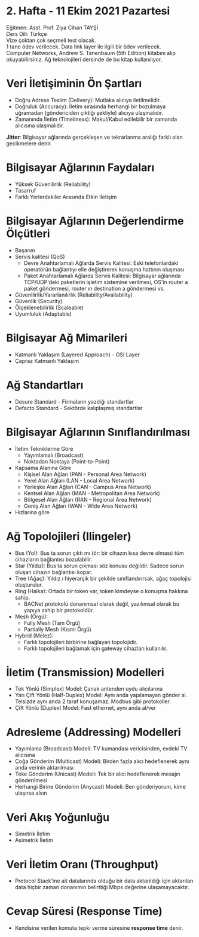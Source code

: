 # 2. Hafta - 11 Ekim 2021 Pazartesi

Eğitmen: Asst. Prof. Ziya Cihan TAYŞİ  
Ders Dili: Türkçe  
Vize çoktan çok seçmeli test olacak.  
1 tane ödev verilecek. Data link layer ile ilgili bir ödev verilecek.  
Computer Networks, Andrew S. Tanenbaum (5th Edition) kitabını alıp okuyabilirsiniz. Ağ teknolojileri dersinde de bu kitap kullanılıyor.

# Veri İletişiminin Ön Şartları

* Doğru Adrese Teslim (Delivery): Mutlaka alıcıya iletilmelidir.
* Doğruluk (Accuracy): İletim sırasında herhangi bir bozulmaya uğramadan (göndericiden çıktığı şekliyle) alıcıya ulaşmalıdır.
* Zamanında İletim (Timeliness): Makul/Kabul edilebilir bir zamanda alıcısına ulaşmalıdır.

**Jitter**: Bilgisayar ağlarında gerçekleşen ve tekrarlanma aralığı farklı olan gecikmelere denir.

# Bilgisayar Ağlarının Faydaları

* Yüksek Güvenilirlik (Reliability)
* Tasarruf
* Farklı Yerlerdekiler Arasında Etkin İletişim

# Bilgisayar Ağlarının Değerlendirme Ölçütleri

* Başarım
* Servis kalitesi (QoS)
  * Devre Anahtarlamalı Ağlarda Servis Kalitesi: Eski telefonlardaki operatörün bağlantıyı elle değiştirerek konuşma hattının oluşması
  * Paket Anahtarlamalı Ağlarda Servis Kalitesi: Bilgisayar ağlarında TCP/UDP'deki paketlerin işletim sistemine verilmesi, OS'in router a paket göndermesi, router ın destination a göndermesi vs.
* Güvenilirlik/Yararlanılırlık (Reliability/Availability)
* Güvenlik (Security)
* Ölçeklenebilirlik (Scaleable)
* Uyumluluk (Adaptable)

# Bilgisayar Ağ Mimarileri
* Katmanlı Yaklaşım (Layered Approach) - OSI Layer
* Çapraz Katmanlı Yaklaşım

# Ağ Standartları
* Desure Standard - Firmaların yazdığı standartlar
* Defacto Standard - Sektörde kalıplaşmış standartlar

# Bilgisayar Ağlarının Sınıflandırılması
* İletim Tekniklerine Göre
  * Yayımlamalı (Broadcast)
  * Noktadan Noktaya (Point-to-Point)
* Kapsama Alanına Göre
  * Kişisel Alan Ağları (PAN - Personal Area Network)
  * Yerel Alan Ağları (LAN - Local Area Network)
  * Yerleşke Alan Ağları (CAN - Campus Area Network)
  * Kentsel Alan Ağları (MAN - Metropolitan Area Network)
  * Bölgesel Alan Ağları (RAN - Regional Area Network)
  * Geniş Alan Ağları (WAN - Wide Area Network)
* Hızlarına göre

# Ağ Topolojileri (Ilingeler)
* Bus (Yol): Bus ta sorun çıktı mı (ör: bir cihazın kısa devre olması) tüm cihazların bağlantısı bozulabilir.
* Star (Yıldız): Bus ta sorun çıkması söz konusu değildir. Sadece sorun oluşan cihazın bağlantısı kopar.
* Tree (Ağaç): Yıldız ı hiyerarşik bir şekilde sınıflandırırsak, ağaç topolojisi oluşturulur.
* Ring (Halka): Ortada bir token var, token kimdeyse o konuşma hakkına sahip.
  * BACNet protokolü donanımsal olarak değil, yazılımsal olarak bu yapıya sahip bir protokoldür.
* Mesh (Örgü):
  * Fully Mesh (Tam Örgü)
  * Partially Mesh (Kısmi Örgü)
* Hybrid (Melez):
  * Farklı topolojileri birbirine bağlayan topolojidir.
  * Farklı topolojileri bağlamak için gateway cihazları kullanılır.

# İletim (Transmission) Modelleri
* Tek Yönlü (Simplex) Model: Çanak antenden uydu alıcılarına
* Yarı Çift Yönlü (Half-Duplex) Model: Aynı anda yapılamayan gönder al. Telsizde aynı anda 2 taraf konuşamaz. Modbus gibi protokoller.
* Çift Yönlü (Duplex) Model: Fast ethernet, aynı anda al/ver

# Adresleme (Addressing) Modelleri
* Yayımlama (Broadcast) Modeli: TV kumandası vericisinden, evdeki TV alıcısına
* Çoğa Gönderim (Multicast) Modeli: Birden fazla alıcı hedeflenerek aynı anda verinin aktarılması
* Teke Gönderim (Unicast) Modeli: Tek bir alıcı hedeflenerek mesajın gönderilmesi
* Herhangi Birine Gönderim (Anycast) Modeli: Ben gönderiyorum, kime ulaşırsa alsın

# Veri Akış Yoğunluğu
* Simetrik İletim
* Asimetrik İletim

# Veri İletim Oranı (Throughput)
* Protocol Stack'ine ait datalarında olduğu bir data aktarıldığı için aktarılan data hiçbir zaman donanımın belirttiği Mbps değerine ulaşamayacaktır.

# Cevap Süresi (Response Time)
* Kendisine verilen komuta tepki verme süresine **response time** denir.